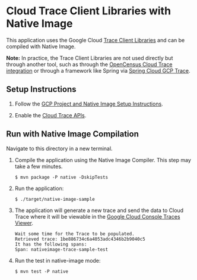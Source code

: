 # Cloud Trace Client Libraries with Native Image

This application uses the Google Cloud [Trace Client Libraries](https://github.com/googleapis/java-trace) and can be compiled with Native Image.

**Note:** In practice, the Trace Client Libraries are not used directly but through another tool, such as through the [OpenCensus Cloud Trace integration](https://cloud.google.com/trace/docs/setup/java) or through a framework like Spring via [Spring Cloud GCP Trace](https://github.com/spring-cloud/spring-cloud-gcp/blob/master/docs/src/main/asciidoc/trace.adoc).

## Setup Instructions

1. Follow the [GCP Project and Native Image Setup Instructions](../../README.md).

2. Enable the [Cloud Trace APIs](https://console.cloud.google.com/apis/api/cloudtrace.googleapis.com/overview).

## Run with Native Image Compilation

Navigate to this directory in a new terminal.

1. Compile the application using the Native Image Compiler. This step may take a few minutes.

   ```
   $ mvn package -P native -DskipTests
   ```

2. Run the application:

   ```
   $ ./target/native-image-sample
   ```

3. The application will generate a new trace and send the data to Cloud Trace where it will be viewable in the [Google Cloud Console Traces Viewer](https://console.cloud.google.com/traces/traces).

   ```
   Wait some time for the Trace to be populated.
   Retrieved trace: 1be886734c6a4053adc4346b2b9040c5
   It has the following spans: 
   Span: nativeimage-trace-sample-test
   ```

4. Run the test in native-image mode:

   ```
   $ mvn test -P native
   ```
